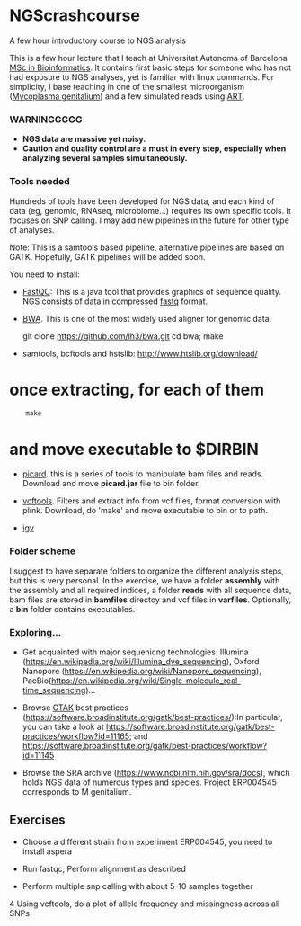 # NGScrashcourse
A few hour introductory course to NGS analysis

This is a few hour lecture that I teach at Universitat Autonoma of Barcelona [MSc in Bioinformatics](https://mscbioinformatics.uab.cat/). It contains first basic steps for someone who has not had exposure to NGS analyses, yet is familiar with linux commands. For simplicity, I base teaching in one of the smallest microorganism ([Mycoplasma genitalium](https://www.ncbi.nlm.nih.gov/genome/?term=Mycoplasma%20genitalium)) and a few simulated reads using [ART](https://www.niehs.nih.gov/research/resources/software/biostatistics/art/index.cfm). 

### WARNINGGGGG
- **NGS data are massive yet noisy.** 
- **Caution and quality control are a must in every step, especially when analyzing several samples simultaneously.**

### Tools needed
Hundreds of tools have been developed for NGS data, and each kind of data (eg, genomic, RNAseq, microbiome...) requires its own specific tools. It focuses on SNP calling. I may add new pipelines in the future for other type of analyses. 

Note: This is a samtools based pipeline, alternative pipelines are based on GATK. Hopefully, GATK pipelines will be added soon.

You need to install:
- [FastQC](https://www.bioinformatics.babraham.ac.uk/projects/fastqc/): This is a java tool that provides graphics of sequence quality. NGS consists of data in compressed [fastq](https://en.wikipedia.org/wiki/FASTQ_format) format.

- [BWA](https://sourceforge.net/projects/bio-bwa/files/). This is one of the most widely used aligner for genomic data.

	git clone https://github.com/lh3/bwa.git
	cd bwa; make

- samtools, bcftools and hstslib: http://www.htslib.org/download/
# once extracting, for each of them 
        make
# and move executable to $DIRBIN

- [picard](http://broadinstitute.github.io/picard/). this is a series of tools to manipulate bam files and reads. Download and move **picard.jar** file to bin folder.

- [vcftools](https://sourceforge.net/projects/vcftools/). Filters and extract info from vcf files, format conversion with plink. Download, do 'make' and move executable to bin or to path.

- [igv](http://software.broadinstitute.org/software/igv/)


### Folder scheme
I suggest to have separate folders to organize the different analysis steps, but this is very personal. In the exercise, we have a folder **assembly** with the assembly and all required indices, a folder **reads** with all sequence data, bam files are stored in **bamfiles** directoy and vcf files in **varfiles**. Optionally, a **bin** folder contains executables.

### Exploring...
 - Get acquainted with major sequenicng technologies: Illumina (https://en.wikipedia.org/wiki/Illumina_dye_sequencing), Oxford Nanopore (https://en.wikipedia.org/wiki/Nanopore_sequencing), PacBio(https://en.wikipedia.org/wiki/Single-molecule_real-time_sequencing)...

 - Browse [GTAK](https://software.broadinstitute.org/gatk) best practices (https://software.broadinstitute.org/gatk/best-practices/):In particular, you can take a look at  https://software.broadinstitute.org/gatk/best-practices/workflow?id=11165; and https://software.broadinstitute.org/gatk/best-practices/workflow?id=11145
    
 - Browse the SRA archive (https://www.ncbi.nlm.nih.gov/sra/docs), which holds NGS data of numerous types and species. Project ERP004545 corresponds to M genitalium.

## Exercises
 * Choose a different strain from experiment ERP004545, you need to install aspera

 * Run fastqc, Perform alignment as described

 * Perform multiple snp calling with about 5-10 samples together

4 Using vcftools, do a plot of allele frequency and missingness across all SNPs
